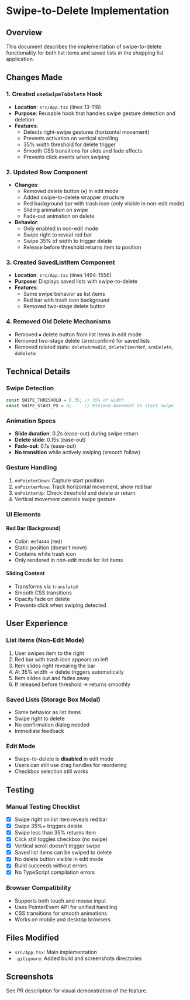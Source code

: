 # Swipe-to-Delete Implementation

## Overview
This document describes the implementation of swipe-to-delete functionality for both list items and saved lists in the shopping list application.

## Changes Made

### 1. Created `useSwipeToDelete` Hook
- **Location**: `src/App.tsx` (lines 13-118)
- **Purpose**: Reusable hook that handles swipe gesture detection and deletion
- **Features**:
  - Detects right-swipe gestures (horizontal movement)
  - Prevents activation on vertical scrolling
  - 35% width threshold for delete trigger
  - Smooth CSS transitions for slide and fade effects
  - Prevents click events when swiping

### 2. Updated Row Component
- **Changes**:
  - Removed delete button (`✖`) in edit mode
  - Added swipe-to-delete wrapper structure
  - Red background bar with trash icon (only visible in non-edit mode)
  - Sliding animation on swipe
  - Fade-out animation on delete
- **Behavior**:
  - Only enabled in non-edit mode
  - Swipe right to reveal red bar
  - Swipe 35% of width to trigger delete
  - Release before threshold returns item to position

### 3. Created SavedListItem Component  
- **Location**: `src/App.tsx` (lines 1494-1556)
- **Purpose**: Displays saved lists with swipe-to-delete
- **Features**:
  - Same swipe behavior as list items
  - Red bar with trash icon background
  - Removed two-stage delete button

### 4. Removed Old Delete Mechanisms
- Removed `✖` delete button from list items in edit mode
- Removed two-stage delete (arm/confirm) for saved lists
- Removed related state: `deleteArmedId`, `deleteTimerRef`, `armDelete`, `doDelete`

## Technical Details

### Swipe Detection
```typescript
const SWIPE_THRESHOLD = 0.35; // 35% of width
const SWIPE_START_PX = 8;     // Minimum movement to start swipe
```

### Animation Specs
- **Slide duration**: 0.2s (ease-out) during swipe return
- **Delete slide**: 0.15s (ease-out)
- **Fade-out**: 0.1s (ease-out)
- **No transition** while actively swiping (smooth follow)

### Gesture Handling
1. `onPointerDown`: Capture start position
2. `onPointerMove`: Track horizontal movement, show red bar
3. `onPointerUp`: Check threshold and delete or return
4. Vertical movement cancels swipe gesture

### UI Elements

#### Red Bar (Background)
- Color: `#ef4444` (red)
- Static position (doesn't move)
- Contains white trash icon
- Only rendered in non-edit mode for list items

#### Sliding Content
- Transforms via `translateX`
- Smooth CSS transitions
- Opacity fade on delete
- Prevents click when swiping detected

## User Experience

### List Items (Non-Edit Mode)
1. User swipes item to the right
2. Red bar with trash icon appears on left
3. Item slides right revealing the bar
4. At 35% width → delete triggers automatically
5. Item slides out and fades away
6. If released before threshold → returns smoothly

### Saved Lists (Storage Box Modal)
- Same behavior as list items
- Swipe right to delete
- No confirmation dialog needed
- Immediate feedback

### Edit Mode
- Swipe-to-delete is **disabled** in edit mode
- Users can still use drag handles for reordering
- Checkbox selection still works

## Testing

### Manual Testing Checklist
- [x] Swipe right on list item reveals red bar
- [x] Swipe 35%+ triggers delete
- [x] Swipe less than 35% returns item
- [x] Click still toggles checkbox (no swipe)
- [x] Vertical scroll doesn't trigger swipe
- [x] Saved list items can be swiped to delete
- [x] No delete button visible in edit mode
- [x] Build succeeds without errors
- [x] No TypeScript compilation errors

### Browser Compatibility
- Supports both touch and mouse input
- Uses PointerEvent API for unified handling
- CSS transitions for smooth animations
- Works on mobile and desktop browsers

## Files Modified
- `src/App.tsx`: Main implementation
- `.gitignore`: Added build and screenshots directories

## Screenshots
See PR description for visual demonstration of the feature.
